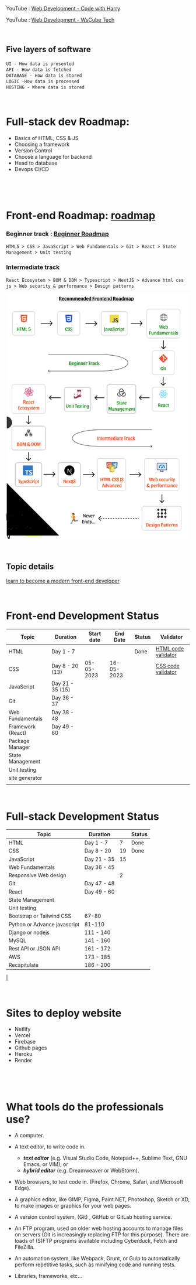 YouTube : [Web Development - Code with Harry](https://www.youtube.com/watch?v=6mbwJ2xhgzM&list=PLu0W_9lII9agiCUZYRsvtGTXdxkzPyItg) <br>

YouTube : [Web Development - WsCube Tech](https://www.youtube.com/watch?v=HVjjoMvutj4)

&nbsp;

## Five layers of software

```
UI - How data is presented
API - How data is fetched
DATABASE - How data is stored
LOGIC -How data is processed
HOSTING - Where data is stored
```

&nbsp;

# Full-stack dev Roadmap:

- Basics of HTML, CSS & JS
- Choosing a framework
- Version Control
- Choose a language for backend
- Head to database
- Devops CI/CD

&nbsp;

&nbsp;

# Front-end Roadmap: [roadmap](https://roadmap.sh/frontend)

### Beginner track : [Beginner Roadmap](https://roadmap.sh/frontend?r=frontend-beginner)

    HTML5 > CSS > JavaScript > Web Fundamentals > Git > React > State Management > Unit testing

### Intermediate track

    React Ecosystem > BOM & DOM > Typescript > NextJS > Advance html css js > Web security & performance > Design patterns

[<img src="https://github.com/Chaitalykundu/Web-Development/blob/master/assests/roadmap.PNG">](https://github.com/Chaitalykundu/Web-Development/blob/master/assests/roadmap.PNG)

&nbsp;

## Topic details

[learn to become a modern front-end developer](https://www.linkedin.com/posts/himanshumalviya1512_frontend-developer-activity-7031102330196344832-jfVh?utm_source=share&utm_medium=member_desktop)

&nbsp;

# Front-end Development Status

| Topic             | Duration         | Start date | End Date   | Status | Validator                                                  |
| ----------------- | ---------------- | ---------- | ---------- | ------ | ---------------------------------------------------------- |
| HTML              | Day 1 - 7        |            |            | Done   | [HTML code validator](https://validator.w3.org/)           |
| CSS               | Day 8 - 20 (13)  | 05-05-2023 | 16-05-2023 |        | [CSS code validator](https://jigsaw.w3.org/css-validator/) |
| JavaScript        | Day 21 - 35 (15) |            |            |        |
| Git               | Day 36 - 37      |            |            |        |
| Web Fundamentals  | Day 38 - 48      |            |            |        |
| Framework (React) | Day 49 - 60      |            |            |        |
| Package Manager   |                  |            |            |        |
| State Management  |                  |            |            |        |
| Unit testing      |                  |            |            |        |
| site generator    |                  |            |            |        |
|                   |                  |            |            |        |

&nbsp;

# Full-stack Development Status

| Topic                        | Duration    |     | Status |
| ---------------------------- | ----------- | --- | ------ |
| HTML                         | Day 1 - 7   | 7   | Done   |
| CSS                          | Day 8 - 20  | 19  | Done   |
| JavaScript                   | Day 21 - 35 | 15  |        |
| Web Fundamentals             | Day 36 - 45 |     |        |
| Responsive Web design        |             | 2   |
| Git                          | Day 47 - 48 |     |        |
| React                        | Day 49 - 60 |     |        |
| State Management             |             |     |        |
| Unit testing                 |             |     |        |
| Bootstrap or Tailwind CSS    | 67-80       |     |        |
| Python or Advance javascript | 81-110      |     |
| Django or nodejs             | 111 - 140   |     |        |
| MySQL                        | 141 - 160   |     |        |
| Rest API or JSON API         | 161 - 172   |     |        |
| AWS                          | 173 - 185   |     |        |
| Recapitulate                 | 186 - 200   |     |        |

|
&nbsp;

&nbsp;

# Sites to deploy website

- Netlify
- Vercel
- Firebase
- Github pages
- Heroku
- Render

&nbsp;

&nbsp;

# What tools do the professionals use?

- A computer.

- A text editor, to write code in.

  - **_text editor_** (e.g. Visual Studio Code, Notepad++, Sublime Text, GNU Emacs, or VIM), or
  - **_hybrid editor_** (e.g. Dreamweaver or WebStorm).

- Web browsers, to test code in. (Firefox, Chrome, Safari, and Microsoft Edge).

- A graphics editor, like GIMP, Figma, Paint.NET, Photoshop, Sketch or XD, to make images or graphics for your web pages.

- A version control system, (Git) , GitHub or GitLab hosting service.

- An FTP program, used on older web hosting accounts to manage files on servers (Git is increasingly replacing FTP for this purpose). There are loads of (S)FTP programs available including Cyberduck, Fetch and FileZilla.

- An automation system, like Webpack, Grunt, or Gulp to automatically perform repetitive tasks, such as minifying code and running tests.

- Libraries, frameworks, etc...
